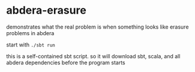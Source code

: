 # abdera-erasure

demonstrates what the real problem is when something looks like erasure problems in abdera

start with `./sbt run`

this is a self-contained sbt script. so it will  download sbt, scala, and all abdera dependencies before the program starts
